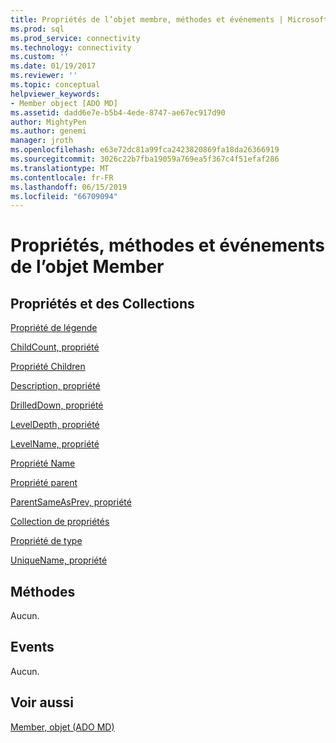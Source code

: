 ```yaml
---
title: Propriétés de l’objet membre, méthodes et événements | Microsoft Docs
ms.prod: sql
ms.prod_service: connectivity
ms.technology: connectivity
ms.custom: ''
ms.date: 01/19/2017
ms.reviewer: ''
ms.topic: conceptual
helpviewer_keywords:
- Member object [ADO MD]
ms.assetid: dadd6e7e-b5b4-4ede-8747-ae67ec917d90
author: MightyPen
ms.author: genemi
manager: jroth
ms.openlocfilehash: e63e72dc81a99fca2423820869fa18da26366919
ms.sourcegitcommit: 3026c22b7fba19059a769ea5f367c4f51efaf286
ms.translationtype: MT
ms.contentlocale: fr-FR
ms.lasthandoff: 06/15/2019
ms.locfileid: "66709094"
---
```

# <a name="member-object-properties-methods-and-events"></a>Propriétés, méthodes et événements de l’objet Member
## <a name="propertiescollections"></a>Propriétés et des Collections  
 [Propriété de légende](../../../ado/reference/ado-md-api/caption-property-ado-md.md)  
  
 [ChildCount, propriété](../../../ado/reference/ado-md-api/childcount-property-ado-md.md)  
  
 [Propriété Children](../../../ado/reference/ado-md-api/children-property-ado-md.md)  
  
 [Description, propriété](../../../ado/reference/ado-md-api/description-property-ado-md.md)  
  
 [DrilledDown, propriété](../../../ado/reference/ado-md-api/drilleddown-property-ado-md.md)  
  
 [LevelDepth, propriété](../../../ado/reference/ado-md-api/leveldepth-property-ado-md.md)  
  
 [LevelName, propriété](../../../ado/reference/ado-md-api/levelname-property-ado-md.md)  
  
 [Propriété Name](../../../ado/reference/ado-md-api/name-property-ado-md.md)  
  
 [Propriété parent](../../../ado/reference/ado-md-api/parent-property-ado-md.md)  
  
 [ParentSameAsPrev, propriété](../../../ado/reference/ado-md-api/parentsameasprev-property-ado-md.md)  
  
 [Collection de propriétés](../../../ado/reference/ado-api/properties-collection-ado.md)  
  
 [Propriété de type](../../../ado/reference/ado-md-api/type-property-ado-md.md)  
  
 [UniqueName, propriété](../../../ado/reference/ado-md-api/uniquename-property-ado-md.md)  
  
## <a name="methods"></a>Méthodes  
 Aucun.  
  
## <a name="events"></a>Events  
 Aucun.  
  
## <a name="see-also"></a>Voir aussi  
 [Member, objet (ADO MD)](../../../ado/reference/ado-md-api/member-object-ado-md.md)
